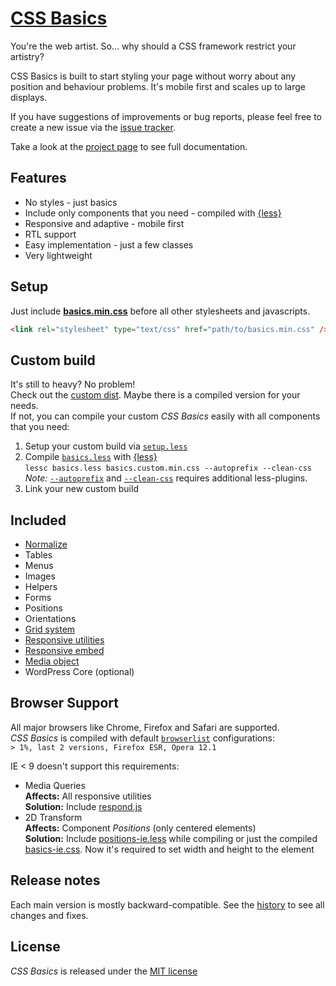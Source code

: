# [CSS Basics](http://christoph-heich.de/css-basics)

You're the web artist. So... why should a CSS framework restrict your artistry?

CSS Basics is built to start styling your page without worry about any position and behaviour problems. It's mobile first and scales up to large displays.

If you have suggestions of improvements or bug reports, please feel free to create a new issue via the [issue tracker](https://github.com/cheich/CSS-Basics/issues).

Take a look at the [project page](http://christoph-heich.de/css-basics) to see full documentation.

## Features
* No styles - just basics
* Include only components that you need - compiled with [{less}](http://lesscss.org/)
* Responsive and adaptive - mobile first
* RTL support
* Easy implementation - just a few classes
* Very lightweight

## Setup
Just include [**basics.min.css**](/build/basics.min.css) before all other stylesheets and javascripts.
```html
<link rel="stylesheet" type="text/css" href="path/to/basics.min.css" />
```

## Custom build
It's still to heavy? No problem!<br />
Check out the [custom dist](/dist/custom). Maybe there is a compiled version for your needs.<br />
If not, you can compile your custom _CSS Basics_ easily with all components that you need:
 1. Setup your custom build via [`setup.less`](/src/setup.less)
 2. Compile [`basics.less`](/src/basics.less) with [{less}](http://lesscss.org/)<br />
    `lessc basics.less basics.custom.min.css --autoprefix --clean-css`<br />
    *Note:* [`--autoprefix`](https://github.com/less/less-plugin-autoprefix) and
    [`--clean-css`](https://github.com/less/less-plugin-clean-css) requires additional less-plugins.
 3. Link your new custom build

## Included
 * [Normalize](https://necolas.github.io/normalize.css/)
 * Tables
 * Menus
 * Images
 * Helpers
 * Forms
 * Positions
 * Orientations
 * [Grid system](http://getbootstrap.com/css/#grid)
 * [Responsive utilities](http://getbootstrap.com/css/#responsive-utilities)
 * [Responsive embed](http://getbootstrap.com/components/#responsive-embed) 
 * [Media object](http://getbootstrap.com/components/#media)
 * WordPress Core (optional)

## Browser Support
All major browsers like Chrome, Firefox and Safari are supported.<br />
_CSS Basics_ is compiled with default [`browserlist`](https://github.com/ai/browserslist) configurations:<br />
`> 1%, last 2 versions, Firefox ESR, Opera 12.1`

IE < 9 doesn't support this requirements:
 * Media Queries<br />
  **Affects:** All responsive utilities<br />
  **Solution:** Include [respond.js](https://github.com/scottjehl/Respond)
 * 2D Transform<br />
  **Affects:** Component _Positions_ (only centered elements)<br />
  **Solution:** Include [positions-ie.less](/scr/components/positions-ie.less) while compiling or just the compiled [basics-ie.css](/dist/basics-ie.css). Now it's required to set width and height to the element

## Release notes
Each main version is mostly backward-compatible.
See the [history](https://github.com/cheich/CSS-Basics/blob/master/HISTORY.md) to see all changes and fixes.
    
## License
_CSS Basics_ is released under the [MIT license](https://github.com/cheich/CSS-Basics/blob/master/LICENSE.md)